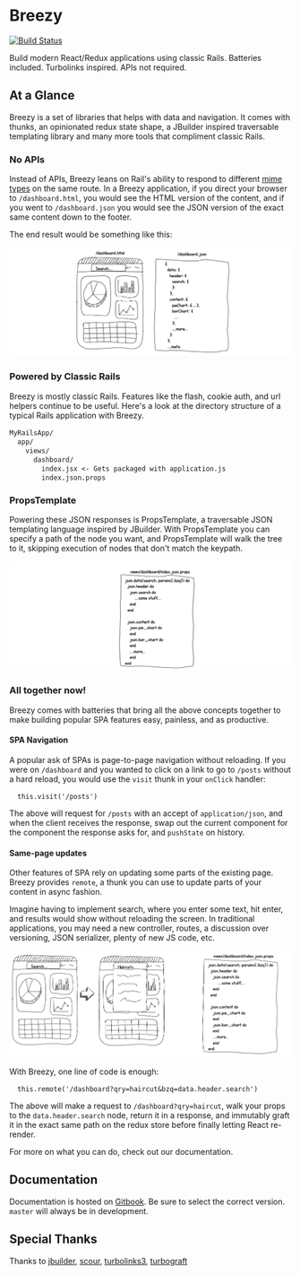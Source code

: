 # Breezy

[![Build Status](https://travis-ci.org/jho406/Breezy.svg?branch=master)](https://travis-ci.org/jho406/Breezy)

Build modern React/Redux applications using classic Rails. Batteries included. Turbolinks inspired. APIs not required.

## At a Glance
Breezy is a set of libraries that helps with data and navigation. It comes with thunks, an opinionated redux state shape, a JBuilder inspired traversable templating library and many more tools that compliment classic Rails.

### No APIs

Instead of APIs, Breezy leans on Rail's ability to respond to different [mime types](https://apidock.com/rails/ActionController/MimeResponds/InstanceMethods/respond_to) on the same route. In a Breezy application, if you direct your browser to `/dashboard.html`, you would see the HTML version of the content, and if you went to `/dashboard.json` you would see the JSON version of the exact same content down to the footer.

The end result would be something like this:

![No Apis](docs/images/no_apis.png)

### Powered by Classic Rails
Breezy is mostly classic Rails. Features like the flash, cookie auth, and url helpers continue to be useful. Here's a look at the directory structure of a typical Rails application with Breezy.

```
MyRailsApp/
  app/
    views/
      dashboard/
        index.jsx <- Gets packaged with application.js
        index.json.props
```

### PropsTemplate
Powering these JSON responses is PropsTemplate, a traversable JSON templating language inspired by JBuilder. With PropsTemplate you can specify a path of the node you want, and PropsTemplate will walk the tree to it, skipping execution of nodes that don't match the keypath.

![No Apis](docs/images/props_template.png)

### All together now!
Breezy comes with batteries that bring all the above concepts together to make building popular SPA features easy, painless, and as productive.

#### SPA Navigation
A popular ask of SPAs is page-to-page navigation without reloading. If you were on `/dashboard` and you wanted to click on a link to go to `/posts` without a hard reload, you would use the `visit` thunk in your `onClick` handler:

```
  this.visit('/posts')
```

The above will request for `/posts` with an accept of `application/json`, and when the client receives the response, swap out the current component for the component the response asks for, and `pushState` on history.

#### Same-page updates
Other features of SPA rely on updating some parts of the existing page. Breezy provides `remote`, a thunk you can use to update parts of your content in async fashion.

Imagine having to implement search, where you enter some text, hit enter, and results would show without reloading the screen. In traditional applications, you may need a new controller, routes, a discussion over versioning, JSON serializer, plenty of new JS code, etc.

![haircuts](docs/images/haircuts.png)

With Breezy, one line of code is enough:
```
  this.remote('/dashboard?qry=haircut&bzq=data.header.search')
```

The above will make a request to `/dashboard?qry=haircut`, walk your props to the `data.header.search` node, return it in a response, and immutably graft it in the exact same path on the redux store before finally letting React re-render.

For more on what you can do, check out our documentation.

## Documentation

Documentation is hosted on [Gitbook](https://jho406.gitbook.io/breezy). Be sure to select the correct version. `master` will always be in development.

## Special Thanks

Thanks to [jbuilder](https://github.com/rails/jbuilder), [scour](https://github.com/rstacruz/scour), [turbolinks3](https://github.com/turbolinks/turbolinks-classic), [turbograft](https://github.com/Shopify/turbograft/)
